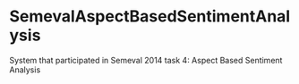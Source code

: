 SemevalAspectBasedSentimentAnalysis
===================================

System that participated in Semeval 2014 task 4: Aspect Based Sentiment Analysis
